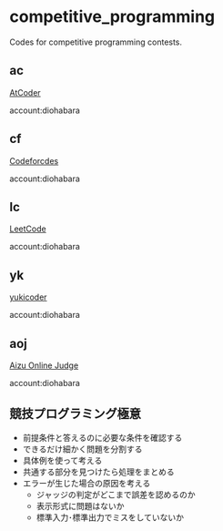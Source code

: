 # competitive_programming

Codes for competitive programming contests.

## ac
[AtCoder](https://atcoder.jp)

account:diohabara

## cf
[Codeforcdes](http://codeforces.com)

account:diohabara

## lc
[LeetCode](https://leetcode.com/)

account:diohabara

## yk
[yukicoder](https://yukicoder.me)

account:diohabara

## aoj
[Aizu Online Judge](https://onlinejudge.u-aizu.ac.jp)

account:diohabara

## 競技プログラミング極意

* 前提条件と答えるのに必要な条件を確認する
* できるだけ細かく問題を分割する
* 具体例を使って考える
* 共通する部分を見つけたら処理をまとめる
* エラーが生じた場合の原因を考える
    * ジャッジの判定がどこまで誤差を認めるのか
    * 表示形式に問題はないか
    * 標準入力･標準出力でミスをしていないか
